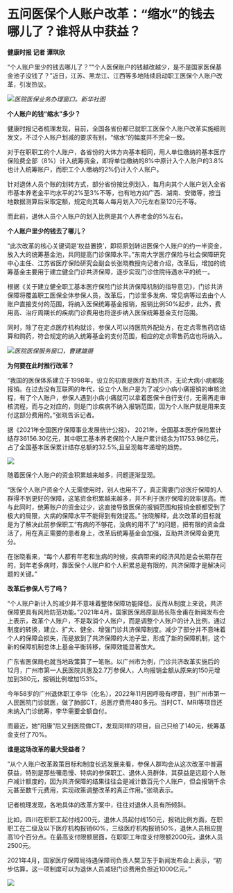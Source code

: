 # 五问医保个人账户改革：“缩水”的钱去哪儿了？谁将从中获益？

**健康时报 记者 谭琪欣**

“个人账户里少的钱去哪儿了？”“个人医保账户的钱越改越少，是不是国家医保基金池子没钱了？”近日，江苏、黑龙江、江西等多地陆续启动职工医保个人账户改革，引发热议。

![](https://inews.gtimg.com/newsapp_bt/0/15665911012/1000)_医院医保业务办理窗口。新华社图_

**个人账户的钱“缩水”多少？**

健康时报记者梳理发现，目前，全国各省份都已就职工医保个人账户改革实施细则发文，不过个人账户划减的要求有别，“缩水”的幅度并不完全一致。

对于在职职工的个人账户，各省份的大体方向基本相同，用人单位缴纳的基本医疗保险费全部（8%）计入统筹资金，即将单位缴纳的8%中原计入个人账户的3.8%也计入统筹账户，而职工个人缴纳的2%仍计入个人账户。

针对退休人员个账的划转方式，部分省份按比例划入，每月向其个人账户划入全省市基本养老金平均水平的2%至3%不等，也有地方如广西、湖南、安徽等，按当地数据测算后采取定额，规定向其每人每月划入70元左右至120元不等。

而此前，退休人员个人账户的划入比例是其个人养老金的5%左右。

**个人账户里少的钱去了哪儿？**

“此次改革的核心关键词是‘权益置换’，即将原划转进医保个人账户的约一半资金，放入大的统筹基金池，共同提高门诊保障水平。”东南大学医疗保险与社会保障研究中心主任、江苏省医疗保险研究会副会长张晓教授向记者介绍，改革后，增加的统筹基金主要用于建立健全门诊共济保障，逐步实现门诊住院待遇水平的统一。

根据《关于建立健全职工基本医疗保险门诊共济保障机制的指导意见》，门诊共济保障将覆盖职工医保全体参保人员，改革后，门诊里多发病、常见病等过去由个人账户直接支付的范围，将纳入医保统筹基金报销，报销比例50%起步，此外，费用高、治疗周期长的疾病门诊费用也将逐步纳入医保统筹基金支付范围。

同时，除了在定点医疗机构就诊，参保人可以持医院外配处方，在定点零售药店结算和购药，符合规定的纳入统筹基金的支付范围，相应的定点零售药店也将纳入。

![](https://inews.gtimg.com/newsapp_bt/0/15665911537/1000)_医院医保服务窗口，曹建雄摄_

**为何要在此时推行改革？**

“我国的医保体系建立于1998年，设立的初衷是医疗互助共济，无论大病小病都能报销。在过去没有互联网的年代，设立个人账户是为了减少小病小痛报销的审核流程，有了个人账户，参保人遇到小病小痛就可以拿着医保卡自行支付，无需再走审核流程，而与之对应的，则是门诊疾病不纳入报销范围，因为个人账户就是用来支付这部分费用的。”张晓告诉记者。

据《2021年全国医疗保障事业发展统计公报》，
2021年，全国基本医疗保险累计结存36156.30亿元，其中职工基本养老保险个人账户累计结余为11753.98亿元，占了全国基本医保累计结存总额的32.5%,且呈现每年递增的趋势。

![](https://inews.gtimg.com/newsapp_bt/0/15665911958/1000)

随着医保个人账户的资金积累越来越多，问题逐渐显现。

“医保个人账户资金个人无需使用时，别人也用不了，真正需要门诊医疗保障的人群得不到更好的保障，这笔资金积累越来越多，并不利于医疗保障的效率提高。而与此同时，统筹账户的资金过少，这直接导致医保的报销范围和报销金额都受到了极大的局限，大病的保障水平不能得到有效提高。”
张晓解释，此次改革的目标就是为了解决此前参保职工“有病的不够花，没病的用不了”的问题，把有限的资金盘活了，用在真正需要的患者身上，改革后统筹基金会加强，互助共济保障会更充分。

在张晓看来，“每个人都有年老和生病的时候，疾病带来的经济风险是会长期存在的，到年老多病时，靠医保个人账户和个人积累总是有限的，共济保障才是解决问题的关键。”

**改革后参保人亏了吗？**

“个人账户新计入的减少并不意味着整体保障功能降低，反而从制度上来说，共济保障更具有风险防范功能。”2021年4月，国家医保局原副局长陈金甫在新闻发布会上表示，改革个人账户，不是取消个人账户，而是调整个人账户的计入比例，通过制度的转换，建立、扩大、健全、增强门诊共济保障制度。减少了部分并不意味着个人的保障会损失，而是放到了共济保障的大池子里，形成了新的保障机制，这个新的保障机制总体上基金平衡转移，保障效能显著放大。

广东省医保局也就当地政策算了一笔账。以广州市为例，门诊共济改革实施后的12月，广州市第一人民医院共惠及2.7万参保人，人均报销金额从原来的150元增加到380元，报销比例增加153%。

今年58岁的广州退休职工李华（化名），2022年11月因呼吸有啰音，到广州市第一人民医院门诊就医，做了肺部CT，总医疗费用480多元。当时CT、MRI等项目还未纳入门诊统筹，李华需要全额自付。

而最近，她“阳康”后又到医院做CT，发现同样的项目，自己只给了140元，统筹基金支付了70%。

**谁是这场改革的最大受益者？**

“从个人账户改革政策目标和制度长远发展来看，参保人群均会从这次改革中普遍获益，特别是那些罹患慢、特病的参保职工、退休人员群体，其获益是远超个人账户减计额度的，因为共济保障的结果往往会是减计数百元个人账户，但会报销千余元甚至数千元费用，实现政策调整改革的真正作用。”张晓表示。

记者梳理发现，各地具体的改革方案中，往往对退休人员有所倾斜。

比如，四川在职职工起付线200元，退休人员起付线150元，报销比例方面，在职职工在二级及以下医疗机构报销60%，三级医疗机构报销50%，退休人员相应提高10个百分点。在最高支付限额层面，在职职工年度支付限额2000元，退休人员2500元。

2021年4月，国家医疗保障局待遇保障司负责人樊卫东于新闻发布会上表示，“初步估算，这一项制度可以为退休人员减轻门诊费用负担近1000亿元。”

![](https://inews.gtimg.com/newsapp_bt/0/15661775333/1000)

